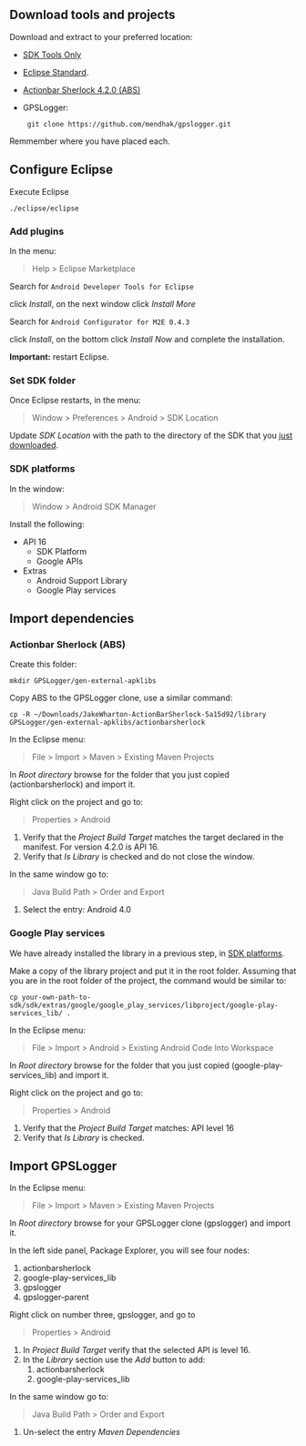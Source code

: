 ## Download tools and projects

Download and extract to your preferred location:

 * [SDK Tools Only](https://developer.android.com/sdk/index.html)
 * [Eclipse Standard](http://www.eclipse.org/downloads/).
 * [Actionbar Sherlock 4.2.0 (ABS)](http://actionbarsherlock.com/download.html)
 * GPSLogger:

        git clone https://github.com/mendhak/gpslogger.git

Remmember where you have placed each.

## Configure Eclipse

Execute Eclipse

    ./eclipse/eclipse

### Add plugins

In the menu:

 > Help > Eclipse Marketplace

Search for ```Android Developer Tools for Eclipse```

click *Install*, on the next window click *Install More*

Search for ```Android Configurator for M2E 0.4.3```

click *Install*, on the bottom click *Install Now* and complete the installation.

**Important:** restart Eclipse.

### Set SDK folder

Once Eclipse restarts, in the menu:

 > Window > Preferences > Android > SDK Location

Update *SDK Location* with the path to the directory of the SDK that you [just downloaded](eclipse.md#download-tools-and-projects).

### SDK platforms

In the window:

 > Window > Android SDK Manager

Install the following:
 * API 16
    * SDK Platform
    * Google APIs
 * Extras
    * Android Support Library 
    * Google Play services

## Import dependencies

### Actionbar Sherlock (ABS)

Create this folder:

    mkdir GPSLogger/gen-external-apklibs

Copy ABS to the GPSLogger clone, use a similar command:

    cp -R ~/Downloads/JakeWharton-ActionBarSherlock-5a15d92/library GPSLogger/gen-external-apklibs/actionbarsherlock

In the Eclipse menu:

 > File > Import > Maven > Existing Maven Projects
 
In *Root directory* browse for the folder that you just copied (actionbarsherlock) and import it.

Right click on the project and go to: 

 > Properties > Android
 
 1. Verify that the *Project Build Target* matches the target declared in the manifest. For version 4.2.0 is API 16.
 2. Verify that *Is Library* is checked and do not close the window.

In the same window go to:

 > Java Build Path > Order and Export
 
 1. Select the entry: Android 4.0

### Google Play services

We have already installed the library in a previous step, in [SDK platforms](eclipse.md#sdk-platforms).

Make a copy of the library project and put it in the root folder. Assuming that you are in the root folder of the project, the command would be similar to:

    cp your-own-path-to-sdk/sdk/extras/google/google_play_services/libproject/google-play-services_lib/ .

In the Eclipse menu:

 > File > Import > Android > Existing Android Code Into Workspace
 
In *Root directory* browse for the folder that you just copied (google-play-services_lib) and import it.

Right click on the project and go to: 

 > Properties > Android
 
 1. Verify that the *Project Build Target* matches: API level 16
 2. Verify that *Is Library* is checked.

## Import GPSLogger

In the Eclipse menu:

 > File > Import > Maven > Existing Maven Projects
 
In *Root directory* browse for your GPSLogger clone (gpslogger) and import it.

In the left side panel, Package Explorer, you will see four nodes:
 1. actionbarsherlock
 2. google-play-services_lib
 3. gpslogger
 4. gpslogger-parent

Right click on number three, gpslogger, and go to

 > Properties > Android

 1. In *Project Build Target* verify that the selected API is level 16.
 2. In the *Library* section use the *Add* button to add:
     1. actionbarsherlock
     2. google-play-services_lib

In the same window go to:

 > Java Build Path > Order and Export 

 1. Un-select the entry *Maven Dependencies*

